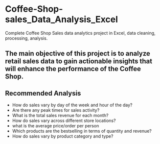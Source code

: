 # Coffee-Shop-sales_Data_Analysis_Excel
Complete Coffee Shop Sales data analytics project in Excel, data cleaning, processing, analysis.

## The main objective of this project is to analyze retail sales data to gain actionable insights that will enhance the performance of the Coffee Shop.

## Recommended Analysis
* How do sales vary by day of the week and hour of the day?
* Are there any peak times for sales activity?
* What is the total sales revenue for each month?
* How do sales vary across different store locations?
* what is the average price/order per person
* Which products are the bestselling in terms of quantity and revenue?
* How do sales vary by product category and type?

